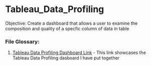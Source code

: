 # Tableau_Data_Profiling

Objective:
Create a dashboard that allows a user to examine the composition and quality of a specfic column of data in table

### File Glossary:
1. [Tableau Data Profiling Dashboard Link](https://public.tableau.com/app/profile/jacob3101/viz/DataProfilingDashboard/Dashboard1?publish=yes) - This link showcases the Tableau Data Profiling dasboard I have put together


